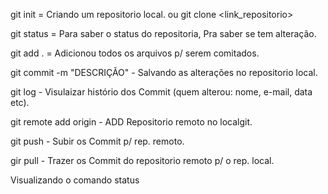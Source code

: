 git init = Criando um repositorio local.
 ou
git clone <link_repositorio>

git status = Para saber o status do repositoria, Pra saber se tem alteração.

git add . = Adicionou todos os arquivos p/ serem comitados.

git commit -m "DESCRIÇÃO" - Salvando as alterações no repositorio local.

git log - Visulaizar histório dos Commit (quem alterou: nome, e-mail, data etc).

git remote add origin - ADD Repositorio remoto no localgit.
 
git push - Subir os Commit p/ rep. remoto.

gir pull - Trazer os Commit do repositorio remoto p/ o rep. local.
 
Visualizando o comando status

